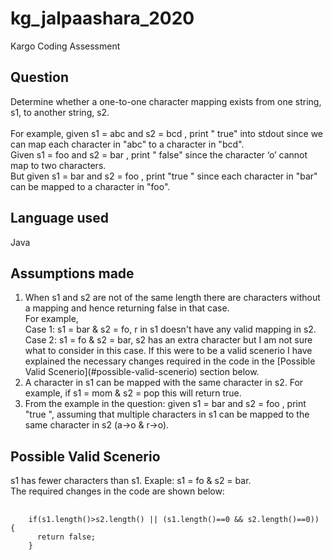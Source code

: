 # kg_jalpaashara_2020
Kargo Coding Assessment

## Question
Determine whether a one-to-one character mapping exists from one string, s1, to another string,
s2.<br><br>
For example, given s1 = abc and s2 = bcd , print " true" into stdout since we can map each character in "abc" to a character in "bcd".<br>
Given s1 = foo and s2 = bar , print " false" since the character ‘o’ cannot map to two characters.<br>
But given s1 = bar and s2 = foo , print "true " since each character in "bar" can be mapped to a character in "foo".<br>

## Language used
Java

## Assumptions made

<ol>
  <li>When s1 and s2 are not of the same length there are characters without a mapping and hence returning false in that case.<br>
  For example, <br>Case 1: s1 = bar & s2 = fo, r in s1 doesn't have any valid mapping in s2.<br>
  Case 2: s1 = fo & s2 = bar, s2 has an extra character but I am not sure what to consider in this case. If this were to be a valid scenerio I have explained the necessary changes required in the code in the [Possible Valid Scenerio](#possible-valid-scenerio) section below.</li>
  <li>A character in s1 can be mapped with the same character in s2. For example, if s1 = mom & s2 = pop this will return true.</li>
  <li>From the example in the question: given s1 = bar and s2 = foo , print "true ", assuming that multiple characters in s1 can be mapped to the same character in s2 (a->o & r->o).</li>
</ol>

## Possible Valid Scenerio
s1 has fewer characters than s1. Exaple: s1 = fo & s2 = bar.<br>
The required changes in the code are shown below:

<pre>
  <code>
    if(s1.length()>s2.length() || (s1.length()==0 && s2.length()==0)) {
      return false;
    }
  </code>
</pre>
